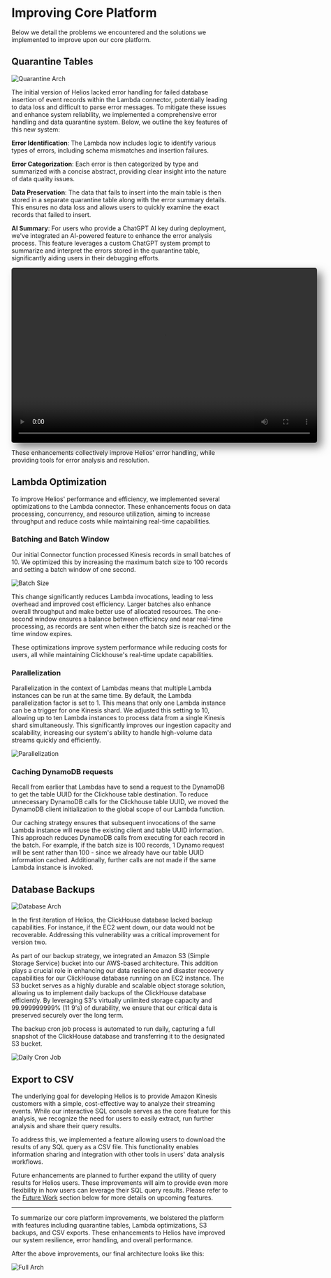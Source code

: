# Improving Core Platform

Below we detail the problems we encountered and the solutions we implemented to improve upon our core platform.

## Quarantine Tables

![Quarantine Arch](/case_study/full_storage_highlight.png)

The initial version of Helios lacked error handling for failed database insertion of event records within the Lambda connector, potentially leading to data loss and difficult to parse error messages. To mitigate these issues and enhance system reliability, we implemented a comprehensive error handling and data quarantine system. Below, we outline the key features of this new system:

<div class="icon-list">
<p><Icon name="ExclamationCircleIcon"/><span><strong>Error Identification</strong>: The Lambda now includes logic to identify various types of errors, including schema mismatches and insertion failures.</span></p>
<p><Icon name="TagIcon"/><span><strong>Error Categorization</strong>: Each error is then categorized by type and summarized with a concise abstract, providing clear insight into the nature of data quality issues.</span></p>
<p><Icon name="ArchiveBoxIcon"/><span><strong>Data Preservation</strong>: The data that fails to insert into the main table is then stored in a separate quarantine table along with the error summary details. This ensures no data loss and allows users to quickly examine the exact records that failed to insert.</span></p>
<p><Icon name="SparklesIcon"/><span><strong>AI Summary</strong>: For users who provide a ChatGPT AI key during deployment, we've integrated an AI-powered feature to enhance the error analysis process. This feature leverages a custom ChatGPT system prompt to summarize and interpret the errors stored in the quarantine table, significantly aiding users in their debugging efforts.</span></p>
</div>

<video class="video" width="700" height="400" controls autoplay loop style="border-radius: 5px; box-shadow: 10px 10px 20px rgba(0, 0, 0, 0.5);">
  <source src="/case_study/quartable.mp4" type="video/mp4">
</video>


These enhancements collectively improve Helios’ error handling, while providing tools for error analysis and resolution.

## Lambda Optimization

To improve Helios' performance and efficiency, we implemented several optimizations to the Lambda connector. These enhancements focus on data processing, concurrency, and resource utilization, aiming to increase throughput and reduce costs while maintaining real-time capabilities.

### Batching and Batch Window

Our initial Connector function processed Kinesis records in small batches of 10\. We optimized this by increasing the maximum batch size to 100 records and setting a batch window of one second.

![Batch Size](/case_study/stream_efficiency.png)

This change significantly reduces Lambda invocations, leading to less overhead and improved cost efficiency. Larger batches also enhance overall throughput and make better use of allocated resources. The one-second window ensures a balance between efficiency and near real-time processing, as records are sent when either the batch size is reached or the time window expires.

These optimizations improve system performance while reducing costs for users, all while maintaining Clickhouse's real-time update capabilities.

### Parallelization

Parallelization in the context of Lambdas means that multiple Lambda instances can be run at the same time. By default, the Lambda parallelization factor is set to 1\. This means that only one Lambda instance can be a trigger for one Kinesis <TippyWrapper content="A shard is a unit of capacity within a Kinesis stream that provides a fixed amount of data throughput and serves as a partition for organizing events.">shard</TippyWrapper>. We adjusted this setting to 10, allowing up to ten Lambda instances to process data from a single Kinesis shard simultaneously. This significantly improves our ingestion capacity and scalability, increasing our system's ability to handle high-volume data streams quickly and efficiently.

![Parallelization](/case_study/lambdakinesislimit.png)

### Caching DynamoDB requests

Recall from earlier that Lambdas have to send a request to the DynamoDB to get the table UUID for the Clickhouse table destination. To reduce unnecessary DynamoDB calls for the Clickhouse table UUID, we moved the DynamoDB client initialization to the global scope of our Lambda function.

Our caching strategy ensures that subsequent invocations of the same Lambda instance will reuse the existing client and table UUID information. This approach reduces DynamoDB calls from executing for each record in the batch. For example, if the batch size is 100 records, 1 Dynamo request will be sent rather than 100 \- since we already have our table UUID information cached. Additionally, further calls are not made if the same Lambda instance is invoked.

## Database Backups

![Database Arch](/case_study/full_backup_highlight.png)

In the first iteration of Helios, the ClickHouse database lacked backup capabilities. For instance, if the EC2 went down, our data would not be recoverable. Addressing this vulnerability was a critical improvement for version two.

As part of our backup strategy, we integrated an Amazon S3 (Simple Storage Service) bucket into our AWS-based architecture. This addition plays a crucial role in enhancing our data resilience and disaster recovery capabilities for our ClickHouse database running on an EC2 instance. The S3 bucket serves as a highly durable and scalable object storage solution, allowing us to implement daily backups of the ClickHouse database efficiently. By leveraging S3's virtually unlimited storage capacity and 99.999999999% (11 9's) of durability, we ensure that our critical data is preserved securely over the long term.

The backup cron job process is automated to run daily, capturing a full snapshot of the ClickHouse database and transferring it to the designated S3 bucket.

![Daily Cron Job](/case_study/dailycjob.png)

## Export to CSV

The underlying goal for developing Helios is to provide Amazon Kinesis customers with a simple, cost-effective way to analyze their streaming events. While our interactive SQL console serves as the core feature for this analysis, we recognize the need for users to easily extract, run further analysis and share their query results.

To address this, we implemented a feature allowing users to download the results of any SQL query as a CSV file. This functionality enables information sharing and integration with other tools in users' data analysis workflows.

Future enhancements are planned to further expand the utility of query results for Helios users. These improvements will aim to provide even more flexibility in how users can leverage their SQL query results. Please refer to the [Future Work](./future-work.md) section below for more details on upcoming features.

---

To summarize our core platform improvements, we bolstered the platform with features including quarantine tables, Lambda optimizations, S3 backups, and CSV exports. These enhancements to Helios have improved our system resilience, error handling, and overall performance.

After the above improvements, our final architecture looks like this:

![Full Arch](/case_study/full_full_color.png)

